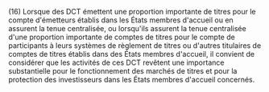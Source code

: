 (16) Lorsque des DCT émettent une proportion importante de titres pour le compte d'émetteurs établis dans les États membres d'accueil ou en assurent la tenue centralisée, ou lorsqu'ils assurent la tenue centralisée d'une proportion importante de comptes de titres pour le compte de participants à leurs systèmes de règlement de titres ou d'autres titulaires de comptes de titres établis dans des États membres d'accueil, il convient de considérer que les activités de ces DCT revêtent une importance substantielle pour le fonctionnement des marchés de titres et pour la protection des investisseurs dans les États membres d'accueil concernés.